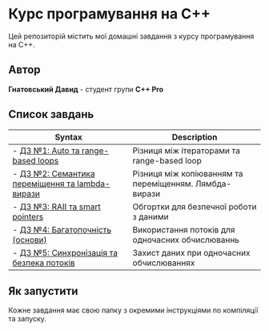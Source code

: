 # Курс програмування на C++

Цей репозиторій містить мої домашні завдання з курсу програмування на C++.

## Автор
**Гнатовський Давид** - студент групи **С++ Pro**

## Список завдань
| Syntax | Description |
|---|---|
|- [ДЗ №1: Auto та range-based loops](./homework-01/) | Різниця між ітераторами та range-based loop |
|- [ДЗ №2: Семантика переміщення та lambda-вирази](./homework-02/) | Різниця між копіюванням та переміщенням. Лямбда-вирази |
|- [ДЗ №3: RAII та smart pointers](./homework-03/) | Обгортки для безпечної роботи з даними |
|- [ДЗ №4: Багатопочність (основи)](./homework-04/) | Використання потоків для одночасних обчислюваннь |
|- [ДЗ №5: Синхронізація та безпека потоків](./homework-05/) | Захист даних при одночасних обчислюваннях |

## Як запустити

Кожне завдання має свою папку з окремими інструкціями по компіляції та запуску.
